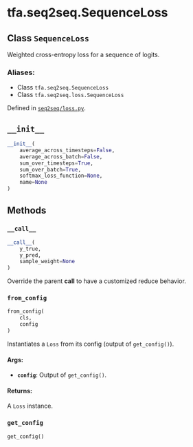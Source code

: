 <div itemscope itemtype="http://developers.google.com/ReferenceObject">
<meta itemprop="name" content="tfa.seq2seq.SequenceLoss" />
<meta itemprop="path" content="Stable" />
<meta itemprop="property" content="__call__"/>
<meta itemprop="property" content="__init__"/>
<meta itemprop="property" content="from_config"/>
<meta itemprop="property" content="get_config"/>
</div>

# tfa.seq2seq.SequenceLoss

## Class `SequenceLoss`

Weighted cross-entropy loss for a sequence of logits.



### Aliases:

* Class `tfa.seq2seq.SequenceLoss`
* Class `tfa.seq2seq.loss.SequenceLoss`



Defined in [`seq2seq/loss.py`](https://github.com/tensorflow/addons/tree/r0.3/tensorflow_addons/seq2seq/loss.py).

<!-- Placeholder for "Used in" -->


<h2 id="__init__"><code>__init__</code></h2>

``` python
__init__(
    average_across_timesteps=False,
    average_across_batch=False,
    sum_over_timesteps=True,
    sum_over_batch=True,
    softmax_loss_function=None,
    name=None
)
```





## Methods

<h3 id="__call__"><code>__call__</code></h3>

``` python
__call__(
    y_true,
    y_pred,
    sample_weight=None
)
```

Override the parent __call__ to have a customized reduce
behavior.

<h3 id="from_config"><code>from_config</code></h3>

``` python
from_config(
    cls,
    config
)
```

Instantiates a `Loss` from its config (output of `get_config()`).

#### Args:

* <b>`config`</b>: Output of `get_config()`.


#### Returns:

A `Loss` instance.

<h3 id="get_config"><code>get_config</code></h3>

``` python
get_config()
```





